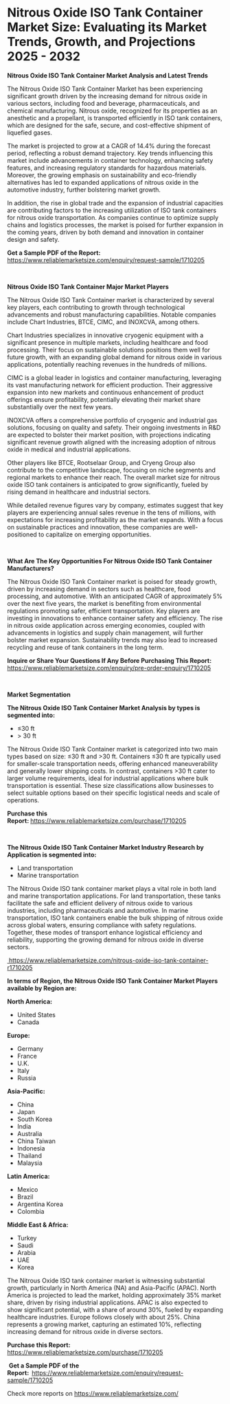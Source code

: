 <p><h1>Nitrous Oxide ISO Tank Container Market Size: Evaluating its Market Trends, Growth, and Projections 2025 - 2032</h1></p><p><strong>Nitrous Oxide ISO Tank Container Market Analysis and Latest Trends</strong></p>
<p><p>The Nitrous Oxide ISO Tank Container Market has been experiencing significant growth driven by the increasing demand for nitrous oxide in various sectors, including food and beverage, pharmaceuticals, and chemical manufacturing. Nitrous oxide, recognized for its properties as an anesthetic and a propellant, is transported efficiently in ISO tank containers, which are designed for the safe, secure, and cost-effective shipment of liquefied gases.</p><p>The market is projected to grow at a CAGR of 14.4% during the forecast period, reflecting a robust demand trajectory. Key trends influencing this market include advancements in container technology, enhancing safety features, and increasing regulatory standards for hazardous materials. Moreover, the growing emphasis on sustainability and eco-friendly alternatives has led to expanded applications of nitrous oxide in the automotive industry, further bolstering market growth.</p><p>In addition, the rise in global trade and the expansion of industrial capacities are contributing factors to the increasing utilization of ISO tank containers for nitrous oxide transportation. As companies continue to optimize supply chains and logistics processes, the market is poised for further expansion in the coming years, driven by both demand and innovation in container design and safety.</p></p>
<p><strong>Get a Sample PDF of the Report:&nbsp;</strong> <a href="https://www.reliablemarketsize.com/enquiry/request-sample/1710205?utm_campaign=2804&utm_medium=2&utm_source=Github&utm_content=ia&utm_term=27032025&utm_id=nitrous-oxide-iso-tank-container">https://www.reliablemarketsize.com/enquiry/request-sample/1710205</a></p>
<p>&nbsp;</p>
<p><strong>Nitrous Oxide ISO Tank Container Major Market Players</strong></p>
<p><p>The Nitrous Oxide ISO Tank Container market is characterized by several key players, each contributing to growth through technological advancements and robust manufacturing capabilities. Notable companies include Chart Industries, BTCE, CIMC, and INOXCVA, among others.</p><p>Chart Industries specializes in innovative cryogenic equipment with a significant presence in multiple markets, including healthcare and food processing. Their focus on sustainable solutions positions them well for future growth, with an expanding global demand for nitrous oxide in various applications, potentially reaching revenues in the hundreds of millions.</p><p>CIMC is a global leader in logistics and container manufacturing, leveraging its vast manufacturing network for efficient production. Their aggressive expansion into new markets and continuous enhancement of product offerings ensure profitability, potentially elevating their market share substantially over the next few years.</p><p>INOXCVA offers a comprehensive portfolio of cryogenic and industrial gas solutions, focusing on quality and safety. Their ongoing investments in R&D are expected to bolster their market position, with projections indicating significant revenue growth aligned with the increasing adoption of nitrous oxide in medical and industrial applications.</p><p>Other players like BTCE, Rootselaar Group, and Cryeng Group also contribute to the competitive landscape, focusing on niche segments and regional markets to enhance their reach. The overall market size for nitrous oxide ISO tank containers is anticipated to grow significantly, fueled by rising demand in healthcare and industrial sectors.</p><p>While detailed revenue figures vary by company, estimates suggest that key players are experiencing annual sales revenue in the tens of millions, with expectations for increasing profitability as the market expands. With a focus on sustainable practices and innovation, these companies are well-positioned to capitalize on emerging opportunities.</p></p>
<p>&nbsp;</p>
<p><strong>What Are The Key Opportunities For Nitrous Oxide ISO Tank Container Manufacturers?</strong></p>
<p><p>The Nitrous Oxide ISO Tank Container market is poised for steady growth, driven by increasing demand in sectors such as healthcare, food processing, and automotive. With an anticipated CAGR of approximately 5% over the next five years, the market is benefiting from environmental regulations promoting safer, efficient transportation. Key players are investing in innovations to enhance container safety and efficiency. The rise in nitrous oxide application across emerging economies, coupled with advancements in logistics and supply chain management, will further bolster market expansion. Sustainability trends may also lead to increased recycling and reuse of tank containers in the long term.</p></p>
<p><strong>Inquire or Share Your Questions If Any Before Purchasing This Report:</strong> <a href="https://www.reliablemarketsize.com/enquiry/pre-order-enquiry/1710205?utm_campaign=2804&utm_medium=2&utm_source=Github&utm_content=ia&utm_term=27032025&utm_id=nitrous-oxide-iso-tank-container">https://www.reliablemarketsize.com/enquiry/pre-order-enquiry/1710205</a></p>
<p>&nbsp;</p>
<p><strong>Market Segmentation</strong></p>
<p><strong>The Nitrous Oxide ISO Tank Container Market Analysis by types is segmented into:</strong></p>
<p><ul><li>≤30 ft</li><li>> 30 ft</li></ul></p>
<p><p>The Nitrous Oxide ISO Tank Container market is categorized into two main types based on size: ≤30 ft and >30 ft. Containers ≤30 ft are typically used for smaller-scale transportation needs, offering enhanced maneuverability and generally lower shipping costs. In contrast, containers >30 ft cater to larger volume requirements, ideal for industrial applications where bulk transportation is essential. These size classifications allow businesses to select suitable options based on their specific logistical needs and scale of operations.</p></p>
<p><strong>Purchase this Report:&nbsp;</strong><a href="https://www.reliablemarketsize.com/purchase/1710205?utm_campaign=2804&utm_medium=2&utm_source=Github&utm_content=ia&utm_term=27032025&utm_id=nitrous-oxide-iso-tank-container">https://www.reliablemarketsize.com/purchase/1710205</a></p>
<p>&nbsp;</p>
<p><strong>The Nitrous Oxide ISO Tank Container Market Industry Research by Application is segmented into:</strong></p>
<p><ul><li>Land transportation</li><li>Marine transportation</li></ul></p>
<p><p>The Nitrous Oxide ISO tank container market plays a vital role in both land and marine transportation applications. For land transportation, these tanks facilitate the safe and efficient delivery of nitrous oxide to various industries, including pharmaceuticals and automotive. In marine transportation, ISO tank containers enable the bulk shipping of nitrous oxide across global waters, ensuring compliance with safety regulations. Together, these modes of transport enhance logistical efficiency and reliability, supporting the growing demand for nitrous oxide in diverse sectors.</p></p>
<p><a href="https://www.reliablemarketsize.com/nitrous-oxide-iso-tank-container-r1710205?utm_campaign=2804&utm_medium=2&utm_source=Github&utm_content=ia&utm_term=27032025&utm_id=nitrous-oxide-iso-tank-container">&nbsp;https://www.reliablemarketsize.com/nitrous-oxide-iso-tank-container-r1710205</a></p>
<p><strong>In terms of Region, the Nitrous Oxide ISO Tank Container Market Players available by Region are:</strong></p>
<p>
    <p> <strong> North America: </strong>
        <ul>
            <li>United States</li>
            <li>Canada</li>
        </ul>
        </p> 
    <p> <strong> Europe: </strong>
        <ul>
            <li>Germany</li>
            <li>France</li>
            <li>U.K.</li>
            <li>Italy</li>
            <li>Russia</li>
        </ul>
        </p> 
    <p> <strong> Asia-Pacific: </strong>
        <ul>
            <li>China</li>
            <li>Japan</li>
            <li>South Korea</li>
            <li>India</li>
            <li>Australia</li>
            <li>China Taiwan</li>
            <li>Indonesia</li>
            <li>Thailand</li>
            <li>Malaysia</li>
        </ul>
        </p> 
    <p> <strong> Latin America: </strong>
        <ul>
            <li>Mexico</li>
            <li>Brazil</li>
            <li>Argentina Korea</li>
            <li>Colombia</li>
        </ul>
        </p> 
    <p> <strong> Middle East & Africa: </strong>
        <ul>
            <li>Turkey</li>
            <li>Saudi</li>
            <li>Arabia</li>
            <li>UAE</li>
            <li>Korea</li>
        </ul>
    </p>
    </p>
<p><p>The Nitrous Oxide ISO tank container market is witnessing substantial growth, particularly in North America (NA) and Asia-Pacific (APAC). North America is projected to lead the market, holding approximately 35% market share, driven by rising industrial applications. APAC is also expected to show significant potential, with a share of around 30%, fueled by expanding healthcare industries. Europe follows closely with about 25%. China represents a growing market, capturing an estimated 10%, reflecting increasing demand for nitrous oxide in diverse sectors.</p></p>
<p><strong>Purchase this Report: </strong><a href="https://www.reliablemarketsize.com/purchase/1710205?utm_campaign=2804&utm_medium=2&utm_source=Github&utm_content=ia&utm_term=27032025&utm_id=nitrous-oxide-iso-tank-container">https://www.reliablemarketsize.com/purchase/1710205</a></p>
<p>&nbsp;<strong>Get a Sample PDF of the Report:&nbsp;&nbsp;</strong><a href="https://www.reliablemarketsize.com/enquiry/request-sample/1710205?utm_campaign=2804&utm_medium=2&utm_source=Github&utm_content=ia&utm_term=27032025&utm_id=nitrous-oxide-iso-tank-container">https://www.reliablemarketsize.com/enquiry/request-sample/1710205</a></p>
<p><strong></strong></p>
<p>Check more reports on <a href="https://www.reliablemarketsize.com/?utm_campaign=2804&utm_medium=2&utm_source=Github&utm_content=ia&utm_term=27032025&utm_id=nitrous-oxide-iso-tank-container">https://www.reliablemarketsize.com/</a></p>